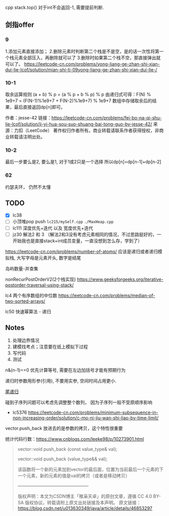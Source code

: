 cpp stack.top() 对于int不会返回-1, 需要提前判断.

## 剑指offer
### 9
1.添加元素直接添加； 2.删除元素时判断第二个栈是不是空，是的话一次性将第一个栈元素全部压入，再删除就可以了 3.删除时如果第二个栈不空，那直接弹出就可以了。
https://leetcode-cn.com/problems/yong-liang-ge-zhan-shi-xian-dui-lie-lcof/solution/mian-shi-ti-09yong-liang-ge-zhan-shi-xian-dui-lie-/


### 10-1
取余运算规则 (a + b) % p = (a % p + b % p) % p
由递归式可得：F(N) % 1e9+7 = (F(N-1)%1e9+7 + F(N-2)%1e9+7) % 1e9+7
数组中存储取余后的结果，最后直接返回dp[n]即可。

作者：jesse-42
链接：https://leetcode-cn.com/problems/fei-bo-na-qi-shu-lie-lcof/solution/ji-yi-hua-sou-suo-shuang-bai-tong-guo-by-jesse-42/
来源：力扣（LeetCode）
著作权归作者所有。商业转载请联系作者获得授权，非商业转载请注明出处。

### 10-2
最后一步要么是2, 要么是1, 对于1或2只是一个选择
所以dp[n]=dp[n-1]+dp[n-2]

### 62
约瑟夫环， 仍然不太懂

## TODO

- [X] lc38
- [ ] 小顶堆pop push `lc215/mySelf.cpp`     `./MaxHeap.cpp`
- [ ] lc111 深度优先+迭代 以及 宽度优先+迭代
- [ ] jz30 解法2 和 3 （解法2和3没有考虑元素相同的情况，不过思路挺好的，一开始我也是直接stack+int成员变量，一直没想到怎么存，学到了）

https://leetcode-cn.com/problems/number-of-atoms/ 应该是递归或者递归模拟栈, 大写字母是元素开头, 数字是结尾

岛屿数量-并查集

nonRecurPostOrderV2(2个栈实现)
https://www.geeksforgeeks.org/iterative-postorder-traversal-using-stack/


lc4 两个有序数组的中位数
https://leetcode-cn.com/problems/median-of-two-sorted-arrays/

lc50 快速幂算法 - 递归
## Notes
1. 处理边界情况
2. 建模找考点；注意要在纸上模拟下过程
3. 写代码
4. 测试

n&(n-1)==0 优先计算等号, 需要在左边加括号才能有预期行为

递归时参数用形参(引用), 不要用实参, 空间时间占用更小.

[尾递归](https://www.zhihu.com/question/20761771)

碰到子序列问题可以考虑先调整整个数列， 因为子序列一般不受原顺序影响
- lc5376 https://leetcode-cn.com/problems/minimum-subsequence-in-non-increasing-order/solution/c-mo-ni-jiu-wan-shi-liao-by-time-limit/



vector.push_back 放进去的是参数的拷贝，这个特性很重要

统计代码行数：https://www.cnblogs.com/leeke98/p/10273901.html

>vector::void push_back (const value_type& val);
>
>vector::void push_back (value_type&& val);
>
>该函数将一个新的元素加到vector的最后面，位置为当前最后一个元素的下一个元素，新的元素的值是val的拷贝（或者是移动拷贝）
>
>————————————————
>
>版权声明：本文为CSDN博主「稚枭天卓」的原创文章，遵循 CC 4.0 BY-SA 版权协议，转载请附上原文出处链接及本声明。
>原文链接：https://blog.csdn.net/u013630349/java/article/details/46853297
